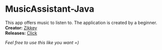 # MusicAssistant-Java
This app offers music to listen to. The application is created by a beginner.  
**Creator:** [Zikkey](https://vk.com/zikkey1)  
**Releases:** [Click](https://github.com/GreenWorld-Team/MusicAssistant-Java/releases)  

*Feel free to use this like you want =)*
